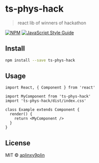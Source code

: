 # ts-phys-hack

> react lib of winners of hackathon

[![NPM](https://img.shields.io/npm/v/ts-phys-hack.svg)](https://www.npmjs.com/package/ts-phys-hack) [![JavaScript Style Guide](https://img.shields.io/badge/code_style-standard-brightgreen.svg)](https://standardjs.com)

## Install

```bash
npm install --save ts-phys-hack
```

## Usage

```tsx
import React, { Component } from 'react'

import MyComponent from 'ts-phys-hack'
import 'ts-phys-hack/dist/index.css'

class Example extends Component {
  render() {
    return <MyComponent />
  }
}
```

## License

MIT © [aplinxy9plin](https://github.com/aplinxy9plin)
